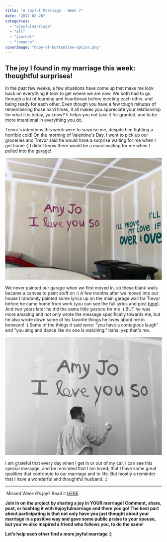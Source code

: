 ```yaml
---
title: "A Joyful Marriage - Week 7"
date: "2017-02-20"
categories: 
  - "ajoyfulmarriage"
  - "all"
  - "journal"
  - "romance"
coverImage: "Copy-of-bottomline-option.png"
---
```


## The joy I found in my marriage this week: thoughtful surprises!

In the past few weeks, a few situations have come up that make me look back on everything it took to get where we are now. We both had to go through a lot of learning and heartbreak before meeting each other, and being ready for each other. Even though you have a few tough minutes of remembering those hard times, it all makes you appreciate your relationship for what it is today, ya know? It helps you not take it for granted, and to be more intentional in everything you do.

Trevor's intentions this week were to surprise me, despite him fighting a horrible cold! On the morning of Valentine's Day, I went to pick up our groceries and Trevor said he would have a surprise waiting for me when I got home :) I didn't know there would be a mural waiting for me when I pulled into the garage!

![garage art, love mural, mural on valentine's day, painting a beautiful message for spouse, thoughtful ideas for spouse, a joyful marriage, finding joy in marriage, finding joy, marriage advice, positive marriage, a positive marriage, positive marriage examples, marriage goals, relationship goals, newlywed goals, newlywed life, newlywed advice, newlywed help, lds newlyweds, lds marriage, lds marriage advice, marriage campaign](/images/IMG_1557.jpg)

We never painted our garage when we first moved in, so these blank walls became a canvas to paint stuff on :) A few months after we moved into our house I randomly painted some lyrics up on the main garage wall for Trevor before he came home from work (you can see the full lyrics and post [here](http://freshlymarried.com/our-first-year-being-homeowners/)). And two years later he did the same little gesture for me :) BUT he was more amazing and not only wrote the message specifically towards me, but he also wrote down some of his favorite things he loves about me in between! :) Some of the things it said were: "you have a contagious laugh" and "you sing and dance like no one is watching." haha. yep that's me.

![garage art, love mural, mural on valentine's day, painting a beautiful message for spouse, thoughtful ideas for spouse, a joyful marriage, finding joy in marriage, finding joy, marriage advice, positive marriage, a positive marriage, positive marriage examples, marriage goals, relationship goals, newlywed goals, newlywed life, newlywed advice, newlywed help, lds newlyweds, lds marriage, lds marriage advice, marriage campaign](/images/IMG_1822.jpg)

I am grateful that every day when I get in or out of my car, I can see this special message, and be reminded that I am loved; that I have some great qualities that contribute to our marriage and to life. But mostly a reminder that I have a wonderful and thoughtful husband. :)

* * *

 Missed Week 6’s joy? Read it [HERE](http://freshlymarried.com/ajoyfulmarriage-week-6/).

**Join in on the project by sharing a joy in YOUR marriage! Comment, share, post, or hashtag it with #ajoyfulmarriage and there you go! The best part about participating is that not only have you just thought about your marriage in a positive way and gave some public praise to your spouse, but you’ve also inspired a friend who follows you, to do the same!**

**Let’s help each other find a more joyful marriage :)**
